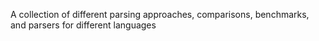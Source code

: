 A collection of different parsing approaches, comparisons, benchmarks, and parsers for different languages
